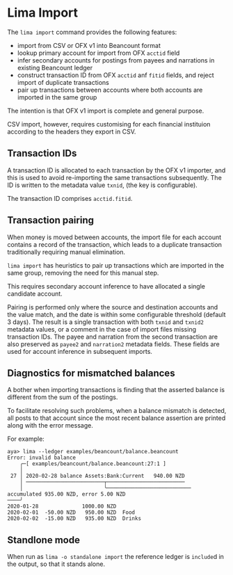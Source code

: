 # Lima Import

The `lima import` command provides the following features:
- import from CSV or OFX v1 into Beancount format
- lookup primary account for import from OFX `acctid` field
- infer secondary accounts for postings from payees and narrations in existing Beancount ledger
- construct transaction ID from OFX `acctid` anf `fitid` fields, and reject import of duplicate transactions
- pair up transactions between accounts where both accounts are imported in the same group

The intention is that OFX v1 import is complete and general purpose.

CSV import, however, requires customising for each financial instituion according to the headers they export in CSV.

## Transaction IDs

A transaction ID is allocated to each transaction by the OFX v1 importer, and this is used to avoid re-importing the same transactions subsequently.  The ID is written to the metadata value `txnid`, (the key is configurable).

The transaction ID comprises `acctid.fitid`.

## Transaction pairing

When money is moved between accounts, the import file for each account contains a record of the transaction, which leads to a duplicate transaction traditionally requiring manual elimination.

`lima import` has heuristics to pair up transactions which are imported in the same group, removing the need for this manual step.

This requires secondary account inference to have allocated a single candidate account.

Pairing is performed only where the source and destination accounts and the value match, and the date is within some configurable threshold (default 3 days).
The result is a single transaction with both `txnid` and `txnid2` metadata values, or a comment in the case of import files missing transaction IDs. The payee and narration from the second transaction are also preserved as `payee2` and `narration2` metadata fields.  These fields are used for account inference in subsequent imports.

## Diagnostics for mismatched balances

A bother when importing transactions is finding that the asserted balance is different from the sum of the postings.

To facilitate resolving such problems, when a balance mismatch is detected, all posts to that account since the
most recent balance assertion are printed along with the error message.

For example:
```
aya> lima --ledger examples/beancount/balance.beancount
Error: invalid balance
    ╭─[ examples/beancount/balance.beancount:27:1 ]
    │
 27 │ 2020-02-28 balance Assets:Bank:Current   940.00 NZD
    │ ─────────────────────────┬─────────────────────────
    │                          ╰─────────────────────────── accumulated 935.00 NZD, error 5.00 NZD
────╯
2020-01-28              1000.00 NZD
2020-02-01  -50.00 NZD   950.00 NZD  Food
2020-02-02  -15.00 NZD   935.00 NZD  Drinks
```

## Standlone mode

When run as `lima -o standalone import` the reference ledger is `include`d in the output, so that it stands alone.
